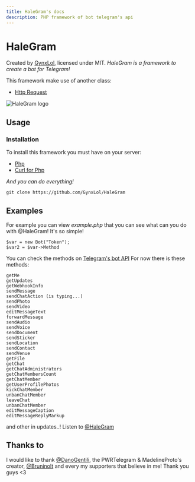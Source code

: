 ```yaml
---
title: HaleGram's docs
description: PHP framework of bot telegram's api
---
```

# HaleGram

Created by [GynxLol](https://telegram.me/GynxLol), licensed under MIT.
*HaleGram is a framework to create a bot for Telegram!*

This framework make use of another class:

* [Http Request](https://github.com/hay/httprequest/blob/master/class-http-request.php)

<img src='https://raw.githubusercontent.com/GynxLol/HaleGram/master/src/HaleGram.png' alt='HaleGram logo' onmouseover="this.src='https://raw.githubusercontent.com/GynxLol/HaleGram/master/src/HaleGram.png';" onmouseout="this.src='https://raw.githubusercontent.com/GynxLol/HaleGram/master/src/HaleGram.png';" />

## Usage

### Installation

To install this framework you must have on your server:

* [Php](https://php.net)
* [Curl for Php](http://php.net/manual/en/book.curl.php)

_And you can do everything!_

```
git clone https://github.com/GynxLol/HaleGram
```

## Examples

For example you can view _example.php_ that you can see what can you do with @HaleGram!
It's so simple!

```
$var = new Bot("Token");
$var2 = $var->Method
```

You can check the methods on [Telegram's bot API](http://core.telegram.org/bots/api)
For now there is these methods:

```
getMe
getUpdates
getWebhookInfo
sendMessage
sendChatAction (is typing...)
sendPhoto
sendVideo
editMessageText
forwardMessage
sendAudio
sendVoice
sendDocument
sendSticker
sendLocation
sendContact
sendVenue
getFile
getChat
getChatAdministrators
getChatMembersCount
getChatMember
getUserProfilePhotos
kickChatMember
unbanChatMember
leaveChat
unbanChatMember
editMessageCaption
editMessageReplyMarkup
```

and other in updates..! Listen to [@HaleGram](https://telegram.me/HaleGram)

## Thanks to
I would like to thank [@DanoGentili](https://telegram.me/DanoGentili), the PWRTelegram & MadelineProto's creator, [@BruninoIt](https://telegram.me/BruninoIt) and every my supporters that believe in me! Thank you guys <3
